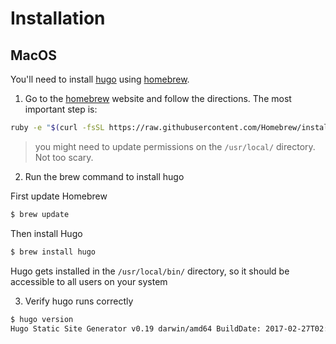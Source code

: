 # Installation

## MacOS
You'll need to install [hugo](https://gohugo.io/) using [homebrew](https://brew.sh/).

1. Go to the [homebrew](https://brew.sh/) website and follow the directions. The most important step is:
```bash
ruby -e "$(curl -fsSL https://raw.githubusercontent.com/Homebrew/install/master/install)"
```
> you might need to update permissions on the `/usr/local/` directory. Not too scary.

2. Run the brew command to install hugo

First update Homebrew
```bash
$ brew update
```
Then install Hugo
```bash
$ brew install hugo
```
Hugo gets installed in the `/usr/local/bin/` directory, so it should be accessible to all users on your system

3. Verify hugo runs correctly
```bash
$ hugo version
Hugo Static Site Generator v0.19 darwin/amd64 BuildDate: 2017-02-27T02:21:29-08:00
```


